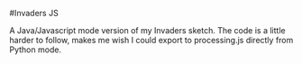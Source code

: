 #Invaders JS

A Java/Javascript mode version of my Invaders sketch. The code is a little harder to follow, makes me wish I could export to processing.js directly from Python mode.